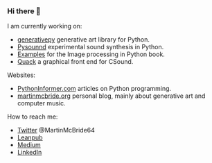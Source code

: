 ### Hi there 👋
I am currently working on:
* [generativepy](https://github.com/martinmcbride/generativepy) generative art library for Python.
* [Pysounnd](https://github.com/martinmcbride/pysound) experimental sound synthesis in Python.
* [Examples](https://github.com/martinmcbride/python-imaging-book-examples) for the Image processing in Python book.
* [Quack](https://github.com/martinmcbride/quack) a graphical front end for CSound.

Websites:
* [PythonInformer.com](https://www.pythoninformer.com) articles on Python programming.
* [martinmcbride.org](https://www.martinmcbride.org) personal blog, mainly about generative art and computer music.

How to reach me:
* [Twitter](https://twitter.com/MartinMcBride64) @MartinMcBride64
* [Leanpub](https://leanpub.com/u/martinmcbride)
* [Medium](https://mcbride-martin.medium.com/)
* [LinkedIn](https://www.linkedin.com/in/martinmcbride64/)

<!--
**martinmcbride/martinmcbride** is a ✨ _special_ ✨ repository because its `README.md` (this file) appears on your GitHub profile.

Here are some ideas to get you started:

- 🔭 I’m currently working on ...
- 🌱 I’m currently learning ...
- 👯 I’m looking to collaborate on ...
- 🤔 I’m looking for help with ...
- 💬 Ask me about ...
- 📫 How to reach me: ...
- 😄 Pronouns: ...
- ⚡ Fun fact: ...
-->
